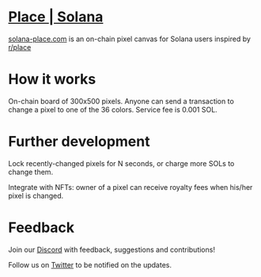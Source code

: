 # [Place | Solana](https://solana-place.com)
[solana-place.com](https://solana-place.com) is an on-chain pixel canvas for Solana users inspired by [r/place](https://www.reddit.com/r/place/)

# How it works
On-chain board of 300x500 pixels. Anyone can send a transaction to change a pixel to one of the 36 colors.
Service fee is 0.001 SOL.

# Further development

Lock recently-changed pixels for N seconds, or charge more SOLs to change them.

Integrate with NFTs: owner of a pixel can receive royalty fees when his/her pixel is changed.

# Feedback

Join our [Discord](https://discord.gg/eSvvbHe86R) with feedback, suggestions and contributions!

Follow us on [Twitter](https://twitter.com/place_solana) to be notified on the updates.
